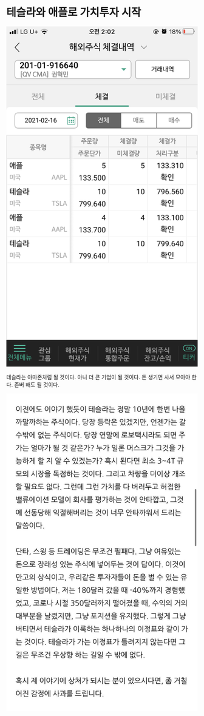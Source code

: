 # 테슬라와 애플로 가치투자 시작
![](Assets/%EC%82%AC%EC%A7%84%202021.%202.%2017.%20%EC%98%A4%EC%A0%84%2020551.jpg)

테슬라는 아마존처럼 될 것이다. 
아니 더 큰 기업이 될 것이다. 
돈 생기면 사서 모아야 한다.
존버 해도 될 것이다. 

![](Assets/%EC%82%AC%EC%A7%84%202021.%202.%2017.%20%EC%98%A4%EC%A0%84%2020654.jpg)

